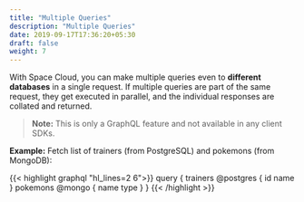 ```yaml
---
title: "Multiple Queries"
description: "Multiple Queries"
date: 2019-09-17T17:36:20+05:30
draft: false
weight: 7
---
```



With Space Cloud, you can make multiple queries even to **different databases** in a single request. If multiple queries are part of the same request, they get executed in parallel, and the individual responses are collated and returned. 

> **Note:** This is only a GraphQL feature and not available in any client SDKs.

**Example:** Fetch list of trainers (from PostgreSQL) and pokemons (from MongoDB):

{{< highlight graphql "hl_lines=2 6">}}
query {
  trainers @postgres {
    id
    name
  }
  pokemons @mongo {
    name
    type
  }
}
{{< /highlight >}}